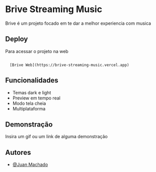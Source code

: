 
# Brive Streaming Music

Brive é um projeto focado em te dar a melhor experiencia com musica

## Deploy

Para acessar o projeto na web

```
  
  [Brive Web](https://brive-streaming-music.vercel.app)
```


## Funcionalidades

- Temas dark e light
- Preview em tempo real
- Modo tela cheia
- Multiplataforma


## Demonstração

Insira um gif ou um link de alguma demonstração


## Autores

- [@Juan Machado](https://www.github.com/Xuan002)

